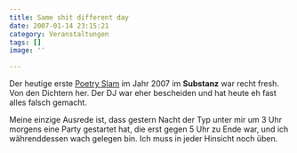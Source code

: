 ```yaml
---
title: Same shit different day
date: 2007-01-14 23:15:21
category: Veranstaltungen
tags: []
image: ''

---
```


Der heutige erste [Poetry Slam](http://www.planetslam.de) im Jahr 2007 im **Substanz** war recht fresh. Von den Dichtern her. Der DJ war eher bescheiden und hat heute eh fast alles falsch gemacht.  

  

Meine einzige Ausrede ist, dass gestern Nacht der Typ unter mir um 3 Uhr morgens eine Party gestartet hat, die erst gegen 5 Uhr zu Ende war, und ich währenddessen wach gelegen bin. Ich muss in jeder Hinsicht noch üben.
